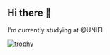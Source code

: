 ## Hi there 👋

I'm currently studying at @UNIFI 

[![trophy](https://github-profile-trophy.vercel.app/?username=ryo-ma)](https://github.com/ryo-ma/github-profile-trophy)
